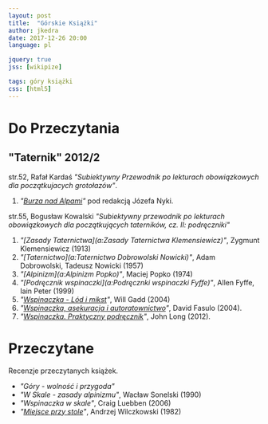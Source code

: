 ```yaml
---
layout: post
title:  "Górskie Książki"
author: jkedra
date: 2017-12-26 20:00
language: pl

jquery: true
jss: [wikipize]

tags: góry książki
css: [html5]
---
```


# Do Przeczytania

## "Taternik" 2012/2

str.52, Rafał Kardaś
_"Subiektywny Przewodnik po lekturach obowiązkowych dla początkujacych
grotołazów"_.

1. _"[Burza nad Alpami](a:)"_ pod redakcją Józefa Nyki.

str.55, Bogusław Kowalski
_"Subiektywny przewodnik po lekturach obowiązkowych
dla początkujących taterników, cz. II: podręczniki"_

1. _"[Zasady Taternictwa](a:Zasady Taternictwa Klemensiewicz)"_, Zygmunt Klemensiewicz (1913)
2. _"[Taternictwo](a:Taternictwo Dobrowolski Nowicki)"_,
   Adam Dobrowolski, Tadeusz Nowicki (1957)
3. _"[Alpinizm](a:Alpinizm Popko)"_, Maciej Popko (1974)
4. _"[Podręcznik wspinaczki](a:Podręcznki wspinaczki Fyffe)"_, Allen Fyffe, Iain Peter (1999)
5. _"[Wspinaczka - Lód i mikst](a:)"_, Will Gadd (2004)
6. _"[Wspinaczka, asekuracja i autoratownictwo](a:)"_, David Fasulo (2004).
7. _"[Wspinaczka. Praktyczny podręcznik](a:)"_, John Long (2012).

# Przeczytane

Recenzje przeczytanych książek.

* _"Góry - wolność i przygoda"_
* _"W Skale - zasady alpinizmu"_, Wacław Sonelski (1990)
* _"Wspinaczka w skale"_, Craig Luebben (2006)
* _"[Miejsce przy stole](/miejsce_przy_stole)"_, Andrzej Wilczkowski (1982)


